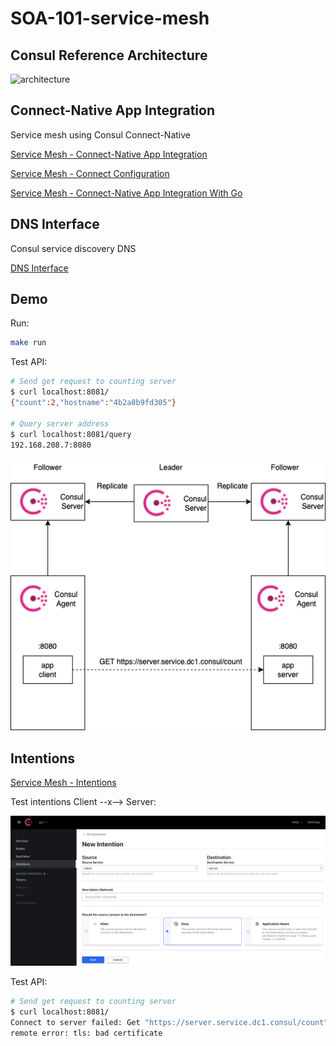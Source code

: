 # SOA-101-service-mesh

## Consul Reference Architecture

![architecture](https://learn.hashicorp.com/img/consul-arch-single.png)

## Connect-Native App Integration

Service mesh using Consul Connect-Native

[Service Mesh - Connect-Native App Integration](https://www.consul.io/docs/connect/native)

[Service Mesh - Connect Configuration](https://www.consul.io/docs/connect/configuration)

[Service Mesh - Connect-Native App Integration With Go](https://www.consul.io/docs/connect/native/go)

## DNS Interface

Consul service discovery DNS

[DNS Interface](https://www.consul.io/docs/discovery/dns)

## Demo

Run:

```bash
make run
```

Test API:

```bash
# Send get request to counting server
$ curl localhost:8081/
{"count":2,"hostname":"4b2a8b9fd305"}

# Query server address
$ curl localhost:8081/query
192.168.208.7:8080
```

![deploy](./docs/images/consul.png)

## Intentions

[Service Mesh - Intentions](https://www.consul.io/docs/connect/intentions)

Test intentions Client --x--> Server:

![intentions](./docs/images/intentions.png)

Test API:

```bash
# Send get request to counting server
$ curl localhost:8081/
Connect to server failed: Get "https://server.service.dc1.consul/count": 
remote error: tls: bad certificate
```
